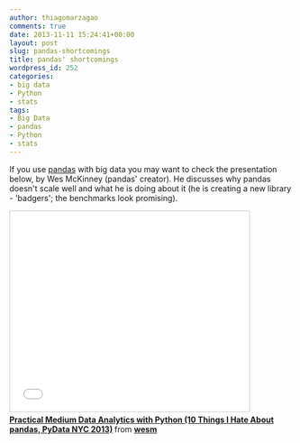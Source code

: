 ```yaml
---
author: thiagomarzagao
comments: true
date: 2013-11-11 15:24:41+00:00
layout: post
slug: pandas-shortcomings
title: pandas' shortcomings
wordpress_id: 252
categories:
- big data
- Python
- stats
tags:
- Big Data
- pandas
- Python
- stats
---
```


If you use [pandas](http://pandas.pydata.org/) with big data you may want to check the presentation below, by Wes McKinney (pandas' creator). He discusses why pandas doesn't scale well and what he is doing about it (he is creating a new library - 'badgers'; the benchmarks look promising).

<iframe src="//www.slideshare.net/slideshow/embed_code/28075268" width="425" height="355" frameborder="0" marginwidth="0" marginheight="0" scrolling="no" style="border:1px solid #CCC; border-width:1px; margin-bottom:5px; max-width: 100%;" allowfullscreen> </iframe> <div style="margin-bottom:5px"> <strong> <a href="//www.slideshare.net/wesm/practical-medium-data-analytics-with-python" title="Practical Medium Data Analytics with Python (10 Things I Hate About pandas, PyData NYC 2013)" target="_blank">Practical Medium Data Analytics with Python (10 Things I Hate About pandas, PyData NYC 2013)</a> </strong> from <strong><a href="//www.slideshare.net/wesm" target="_blank">wesm</a></strong> </div>